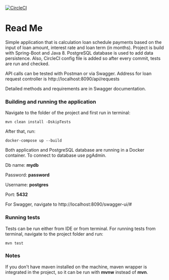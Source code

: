 [![CircleCI](https://circleci.com/gh/boskodjokic/LoanCalculator.svg?style=svg)](https://circleci.com/gh/boskodjokic/LoanCalculator)

# Read Me

Simple application that is calculation loan schedule payments based on the input of loan amount, interest rate and loan term (in months).
Project is build with Spring-Boot and Java 8.
PostgreSQL database is used to add data persistence.
Also, CircleCI config file is added so after every commit, tests are run and checked.

API calls can be tested with Postman or via Swagger.
Address for loan request controller is http://localhost:8090/api/requests

Detailed methods and requirements are in Swagger documentation.

### Building and running the application

Navigate to the folder of the project and first run in terminal:

~~~
mvn clean install -DskipTests
~~~

After that, run:

~~~
docker-compose up --build
~~~

Both application and PostgreSQL database are running in a Docker container.
To connect to database use pgAdmin.

Db name: <b>mydb</b>

Password: <b>password</b>

Username: <b>postgres</b>

Port: <b>5432</b>

For Swagger, navigate to http://localhost:8090/swagger-ui/#


### Running tests

Tests can be run either from IDE or from terminal.
For running tests from terminal, navigate to the project folder and run:

~~~
mvn test
~~~


### Notes
If you don't have maven installed on the machine, maven wrapper is integrated in the project, so it can be run with <b>mvnw</b> instead of <b>mvn</b>.
